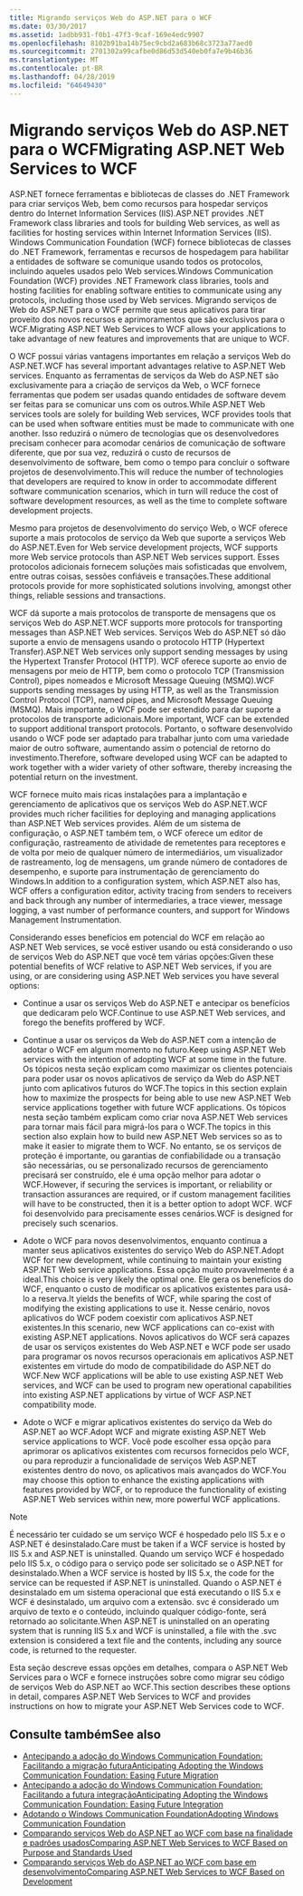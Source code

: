 ```yaml
---
title: Migrando serviços Web do ASP.NET para o WCF
ms.date: 03/30/2017
ms.assetid: 1adbb931-f0b1-47f3-9caf-169e4edc9907
ms.openlocfilehash: 8102b91ba14b75ec9cbd2a683b68c3723a77aed0
ms.sourcegitcommit: 2701302a99cafbe0d86d53d540eb0fa7e9b46b36
ms.translationtype: MT
ms.contentlocale: pt-BR
ms.lasthandoff: 04/28/2019
ms.locfileid: "64649430"
---
```

# <a name="migrating-aspnet-web-services-to-wcf"></a><span data-ttu-id="52a20-102">Migrando serviços Web do ASP.NET para o WCF</span><span class="sxs-lookup"><span data-stu-id="52a20-102">Migrating ASP.NET Web Services to WCF</span></span>
<span data-ttu-id="52a20-103">ASP.NET fornece ferramentas e bibliotecas de classes do .NET Framework para criar serviços Web, bem como recursos para hospedar serviços dentro do Internet Information Services (IIS).</span><span class="sxs-lookup"><span data-stu-id="52a20-103">ASP.NET provides .NET Framework class libraries and tools for building Web services, as well as facilities for hosting services within Internet Information Services (IIS).</span></span> <span data-ttu-id="52a20-104">Windows Communication Foundation (WCF) fornece bibliotecas de classes do .NET Framework, ferramentas e recursos de hospedagem para habilitar a entidades de software se comunique usando todos os protocolos, incluindo aqueles usados pelo Web services.</span><span class="sxs-lookup"><span data-stu-id="52a20-104">Windows Communication Foundation (WCF) provides .NET Framework class libraries, tools and hosting facilities for enabling software entities to communicate using any protocols, including those used by Web services.</span></span>  <span data-ttu-id="52a20-105">Migrando serviços de Web do ASP.NET para o WCF permite que seus aplicativos para tirar proveito dos novos recursos e aprimoramentos que são exclusivos para o WCF.</span><span class="sxs-lookup"><span data-stu-id="52a20-105">Migrating ASP.NET Web Services to WCF allows your applications to take advantage of new features and improvements that are unique to WCF.</span></span>  
  
 <span data-ttu-id="52a20-106">O WCF possui várias vantagens importantes em relação a serviços Web do ASP.NET.</span><span class="sxs-lookup"><span data-stu-id="52a20-106">WCF has several important advantages relative to ASP.NET Web services.</span></span> <span data-ttu-id="52a20-107">Enquanto as ferramentas de serviços da Web do ASP.NET são exclusivamente para a criação de serviços da Web, o WCF fornece ferramentas que podem ser usadas quando entidades de software devem ser feitas para se comunicar uns com os outros.</span><span class="sxs-lookup"><span data-stu-id="52a20-107">While ASP.NET Web services tools are solely for building Web services, WCF provides tools that can be used when software entities must be made to communicate with one another.</span></span> <span data-ttu-id="52a20-108">Isso reduzirá o número de tecnologias que os desenvolvedores precisam conhecer para acomodar cenários de comunicação de software diferente, que por sua vez, reduzirá o custo de recursos de desenvolvimento de software, bem como o tempo para concluir o software projetos de desenvolvimento.</span><span class="sxs-lookup"><span data-stu-id="52a20-108">This will reduce the number of technologies that developers are required to know in order to accommodate different software communication scenarios, which in turn will reduce the cost of software development resources, as well as the time to complete software development projects.</span></span>  
  
 <span data-ttu-id="52a20-109">Mesmo para projetos de desenvolvimento do serviço Web, o WCF oferece suporte a mais protocolos de serviço da Web que suporte a serviços Web do ASP.NET.</span><span class="sxs-lookup"><span data-stu-id="52a20-109">Even for Web service development projects, WCF supports more Web service protocols than ASP.NET Web services support.</span></span> <span data-ttu-id="52a20-110">Esses protocolos adicionais fornecem soluções mais sofisticadas que envolvem, entre outras coisas, sessões confiáveis e transações.</span><span class="sxs-lookup"><span data-stu-id="52a20-110">These additional protocols provide for more sophisticated solutions involving, amongst other things, reliable sessions and transactions.</span></span>  
  
 <span data-ttu-id="52a20-111">WCF dá suporte a mais protocolos de transporte de mensagens que os serviços Web do ASP.NET.</span><span class="sxs-lookup"><span data-stu-id="52a20-111">WCF supports more protocols for transporting messages than ASP.NET Web services.</span></span> <span data-ttu-id="52a20-112">Serviços Web do ASP.NET só dão suporte a envio de mensagens usando o protocolo HTTP (Hypertext Transfer).</span><span class="sxs-lookup"><span data-stu-id="52a20-112">ASP.NET Web services only support sending messages by using the Hypertext Transfer Protocol (HTTP).</span></span> <span data-ttu-id="52a20-113">WCF oferece suporte ao envio de mensagens por meio de HTTP, bem como o protocolo TCP (Transmission Control), pipes nomeados e Microsoft Message Queuing (MSMQ).</span><span class="sxs-lookup"><span data-stu-id="52a20-113">WCF supports sending messages by using HTTP, as well as the Transmission Control Protocol (TCP), named pipes, and Microsoft Message Queuing (MSMQ).</span></span> <span data-ttu-id="52a20-114">Mais importante, o WCF pode ser estendido para dar suporte a protocolos de transporte adicionais.</span><span class="sxs-lookup"><span data-stu-id="52a20-114">More important, WCF can be extended to support additional transport protocols.</span></span> <span data-ttu-id="52a20-115">Portanto, o software desenvolvido usando o WCF pode ser adaptado para trabalhar junto com uma variedade maior de outro software, aumentando assim o potencial de retorno do investimento.</span><span class="sxs-lookup"><span data-stu-id="52a20-115">Therefore, software developed using WCF can be adapted to work together with a wider variety of other software, thereby increasing the potential return on the investment.</span></span>  
  
 <span data-ttu-id="52a20-116">WCF fornece muito mais ricas instalações para a implantação e gerenciamento de aplicativos que os serviços Web do ASP.NET.</span><span class="sxs-lookup"><span data-stu-id="52a20-116">WCF provides much richer facilities for deploying and managing applications than ASP.NET Web services provides.</span></span> <span data-ttu-id="52a20-117">Além de um sistema de configuração, o ASP.NET também tem, o WCF oferece um editor de configuração, rastreamento de atividade de remetentes para receptores e de volta por meio de qualquer número de intermediários, um visualizador de rastreamento, log de mensagens, um grande número de contadores de desempenho, e suporte para instrumentação de gerenciamento do Windows.</span><span class="sxs-lookup"><span data-stu-id="52a20-117">In addition to a configuration system, which ASP.NET also has, WCF offers a configuration editor, activity tracing from senders to receivers and back through any number of intermediaries, a trace viewer, message logging, a vast number of performance counters, and support for Windows Management Instrumentation.</span></span>  
  
 <span data-ttu-id="52a20-118">Considerando esses benefícios em potencial do WCF em relação ao ASP.NET Web services, se você estiver usando ou está considerando o uso de serviços Web do ASP.NET que você tem várias opções:</span><span class="sxs-lookup"><span data-stu-id="52a20-118">Given these potential benefits of WCF relative to ASP.NET Web services, if you are using, or are considering using ASP.NET Web services you have several options:</span></span>  
  
- <span data-ttu-id="52a20-119">Continue a usar os serviços Web do ASP.NET e antecipar os benefícios que dedicaram pelo WCF.</span><span class="sxs-lookup"><span data-stu-id="52a20-119">Continue to use ASP.NET Web services, and forego the benefits proffered by WCF.</span></span>  
  
- <span data-ttu-id="52a20-120">Continue a usar os serviços da Web do ASP.NET com a intenção de adotar o WCF em algum momento no futuro.</span><span class="sxs-lookup"><span data-stu-id="52a20-120">Keep using ASP.NET Web services with the intention of adopting WCF at some time in the future.</span></span> <span data-ttu-id="52a20-121">Os tópicos nesta seção explicam como maximizar os clientes potenciais para poder usar os novos aplicativos de serviço da Web do ASP.NET junto com aplicativos futuros do WCF.</span><span class="sxs-lookup"><span data-stu-id="52a20-121">The topics in this section explain how to maximize the prospects for being able to use new ASP.NET Web service applications together with future WCF applications.</span></span> <span data-ttu-id="52a20-122">Os tópicos nesta seção também explicam como criar nova ASP.NET Web services para tornar mais fácil para migrá-los para o WCF.</span><span class="sxs-lookup"><span data-stu-id="52a20-122">The topics in this section also explain how to build new ASP.NET Web services so as to make it easier to migrate them to WCF.</span></span> <span data-ttu-id="52a20-123">No entanto, se os serviços de proteção é importante, ou garantias de confiabilidade ou a transação são necessárias, ou se personalizado recursos de gerenciamento precisará ser construído, ele é uma opção melhor para adotar o WCF.</span><span class="sxs-lookup"><span data-stu-id="52a20-123">However, if securing the services is important, or reliability or transaction assurances are required, or if custom management facilities will have to be constructed, then it is a better option to adopt WCF.</span></span> <span data-ttu-id="52a20-124">WCF foi desenvolvido para precisamente esses cenários.</span><span class="sxs-lookup"><span data-stu-id="52a20-124">WCF is designed for precisely such scenarios.</span></span>  
  
- <span data-ttu-id="52a20-125">Adote o WCF para novos desenvolvimentos, enquanto continua a manter seus aplicativos existentes do serviço Web do ASP.NET.</span><span class="sxs-lookup"><span data-stu-id="52a20-125">Adopt WCF for new development, while continuing to maintain your existing ASP.NET Web service applications.</span></span> <span data-ttu-id="52a20-126">Essa opção muito provavelmente é a ideal.</span><span class="sxs-lookup"><span data-stu-id="52a20-126">This choice is very likely the optimal one.</span></span> <span data-ttu-id="52a20-127">Ele gera os benefícios do WCF, enquanto o custo de modificar os aplicativos existentes para usá-lo a reserva.</span><span class="sxs-lookup"><span data-stu-id="52a20-127">It yields the benefits of WCF, while sparing the cost of modifying the existing applications to use it.</span></span> <span data-ttu-id="52a20-128">Nesse cenário, novos aplicativos do WCF podem coexistir com aplicativos ASP.NET existentes.</span><span class="sxs-lookup"><span data-stu-id="52a20-128">In this scenario, new WCF applications can co-exist with existing ASP.NET applications.</span></span> <span data-ttu-id="52a20-129">Novos aplicativos do WCF será capazes de usar os serviços existentes do Web ASP.NET e WCF pode ser usado para programar os novos recursos operacionais em aplicativos ASP.NET existentes em virtude do modo de compatibilidade do ASP.NET do WCF.</span><span class="sxs-lookup"><span data-stu-id="52a20-129">New WCF applications will be able to use existing ASP.NET Web services, and WCF can be used to program new operational capabilities into existing ASP.NET applications by virtue of WCF ASP.NET compatibility mode.</span></span>  
  
- <span data-ttu-id="52a20-130">Adote o WCF e migrar aplicativos existentes do serviço da Web do ASP.NET ao WCF.</span><span class="sxs-lookup"><span data-stu-id="52a20-130">Adopt WCF and migrate existing ASP.NET Web service applications to WCF.</span></span> <span data-ttu-id="52a20-131">Você pode escolher essa opção para aprimorar os aplicativos existentes com recursos fornecidos pelo WCF, ou para reproduzir a funcionalidade de serviços Web ASP.NET existentes dentro do novo, os aplicativos mais avançados do WCF.</span><span class="sxs-lookup"><span data-stu-id="52a20-131">You may choose this option to enhance the existing applications with features provided by WCF, or to reproduce the functionality of existing ASP.NET Web services within new, more powerful WCF applications.</span></span>  
  
> [!NOTE]
>  <span data-ttu-id="52a20-132">É necessário ter cuidado se um serviço WCF é hospedado pelo IIS 5.x e o ASP.NET é desinstalado.</span><span class="sxs-lookup"><span data-stu-id="52a20-132">Care must be taken if a WCF service is hosted by IIS 5.x and ASP.NET is uninstalled.</span></span> <span data-ttu-id="52a20-133">Quando um serviço WCF é hospedado pelo IIS 5.x, o código para o serviço pode ser solicitado se o ASP.NET for desinstalado.</span><span class="sxs-lookup"><span data-stu-id="52a20-133">When a WCF service is hosted by IIS 5.x, the code for the service can be requested if ASP.NET is uninstalled.</span></span> <span data-ttu-id="52a20-134">Quando o ASP.NET é desinstalado em um sistema operacional que está executando o IIS 5.x e WCF é desinstalado, um arquivo com a extensão. svc é considerado um arquivo de texto e o conteúdo, incluindo qualquer código-fonte, será retornado ao solicitante.</span><span class="sxs-lookup"><span data-stu-id="52a20-134">When ASP.NET is uninstalled on an operating system that is running IIS 5.x and WCF is uninstalled, a file with the .svc extension is considered a text file and the contents, including any source code, is returned to the requester.</span></span>  
  
 <span data-ttu-id="52a20-135">Esta seção descreve essas opções em detalhes, compara o ASP.NET Web Services para o WCF e fornece instruções sobre como migrar seu código de serviços Web do ASP.NET ao WCF.</span><span class="sxs-lookup"><span data-stu-id="52a20-135">This section describes these options in detail, compares ASP.NET Web Services to WCF and provides instructions on how to migrate your ASP.NET Web Services code to WCF.</span></span>  
  
## <a name="see-also"></a><span data-ttu-id="52a20-136">Consulte também</span><span class="sxs-lookup"><span data-stu-id="52a20-136">See also</span></span>

- [<span data-ttu-id="52a20-137">Antecipando a adoção do Windows Communication Foundation: Facilitando a migração futura</span><span class="sxs-lookup"><span data-stu-id="52a20-137">Anticipating Adopting the Windows Communication Foundation: Easing Future Migration</span></span>](../../../../docs/framework/wcf/feature-details/anticipating-adopting-wcf-migration.md)
- [<span data-ttu-id="52a20-138">Antecipando a adoção do Windows Communication Foundation: Facilitando a futura integração</span><span class="sxs-lookup"><span data-stu-id="52a20-138">Anticipating Adopting the Windows Communication Foundation: Easing Future Integration</span></span>](../../../../docs/framework/wcf/feature-details/anticipating-adopting-the-wcf-easing-future-integration.md)
- [<span data-ttu-id="52a20-139">Adotando o Windows Communication Foundation</span><span class="sxs-lookup"><span data-stu-id="52a20-139">Adopting Windows Communication Foundation</span></span>](../../../../docs/framework/wcf/feature-details/adopting-wcf.md)
- [<span data-ttu-id="52a20-140">Comparando serviços Web do ASP.NET ao WCF com base na finalidade e padrões usados</span><span class="sxs-lookup"><span data-stu-id="52a20-140">Comparing ASP.NET Web Services to WCF Based on Purpose and Standards Used</span></span>](../../../../docs/framework/wcf/feature-details/comparing-aspnet-web-services-to-wcf-based-on-purpose-and-standards-used.md)
- [<span data-ttu-id="52a20-141">Comparando serviços Web do ASP.NET ao WCF com base em desenvolvimento</span><span class="sxs-lookup"><span data-stu-id="52a20-141">Comparing ASP.NET Web Services to WCF Based on Development</span></span>](../../../../docs/framework/wcf/feature-details/comparing-aspnet-web-services-to-wcf-based-on-development.md)
